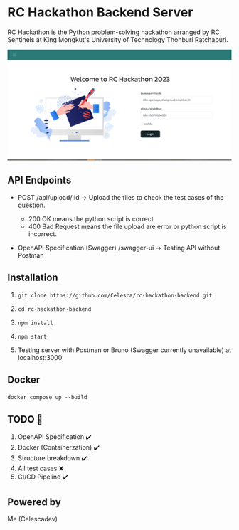 # RC Hackathon Backend Server

RC Hackathon is the Python problem-solving hackathon arranged by RC Sentinels at King Mongkut's University of Technology Thonburi Ratchaburi.

![rchackathon](https://github.com/Celesca/Celesca/blob/main/Project%20Picture/RC_Hackathon.PNG)

## API Endpoints

* POST /api/upload/:id -> Upload the files to check the test cases of the question.
  - 200 OK means the python script is correct
  - 400 Bad Request means the file upload are error or python script is incorrect.
  
* OpenAPI Specification (Swagger) /swagger-ui -> Testing API without Postman

## Installation

1. `git clone https://github.com/Celesca/rc-hackathon-backend.git`

2. `cd rc-hackathon-backend`

3. `npm install`

4. `npm start`

5. Testing server with Postman or Bruno (Swagger currently unavailable) at localhost:3000

## Docker

`docker compose up --build`

## TODO 🥇

1. OpenAPI Specification ✔️
2. Docker (Containerzation) ✔️
3. Structure breakdown ✔️
4. All test cases ❌
5. CI/CD Pipeline ✔️


## Powered by
Me (Celescadev)
